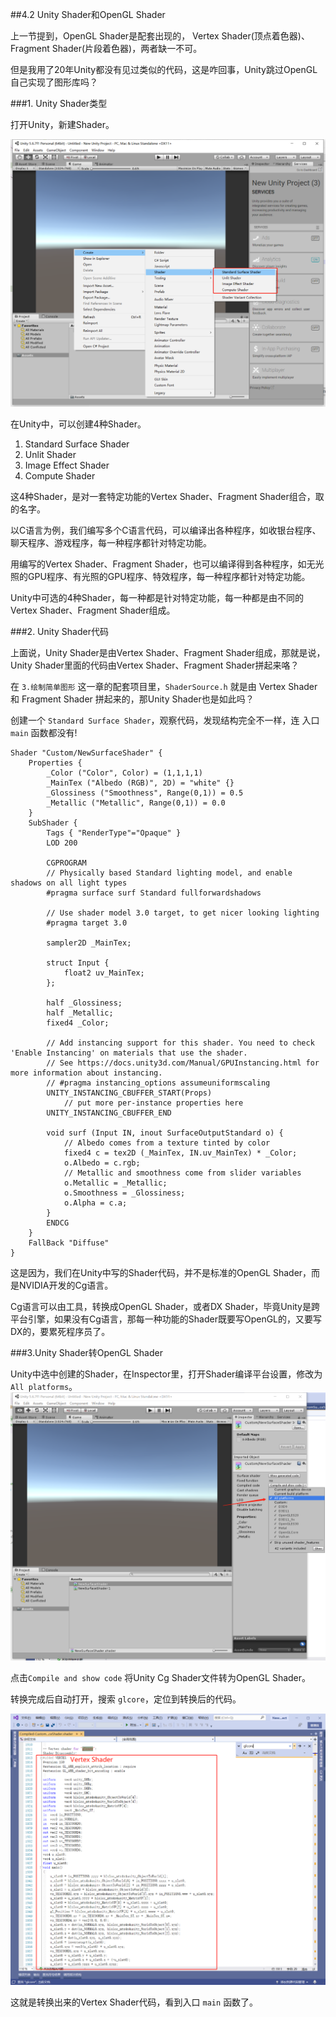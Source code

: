 ##4.2 Unity Shader和OpenGL Shader

上一节提到，OpenGL Shader是配套出现的， Vertex Shader(顶点着色器)、Fragment Shader(片段着色器)，两者缺一不可。

但是我用了20年Unity都没有见过类似的代码，这是咋回事，Unity跳过OpenGL自己实现了图形库吗？

###1. Unity Shader类型

打开Unity，新建Shader。

![](../../imgs/shader/unityshader_vs_openglshader/unity_shader_types.png)

在Unity中，可以创建4种Shader。

1. Standard Surface Shader
2. Unlit Shader
3. Image Effect Shader
4. Compute Shader

这4种Shader，是对一套特定功能的Vertex Shader、Fragment Shader组合，取的名字。

以C语言为例，我们编写多个C语言代码，可以编译出各种程序，如收银台程序、聊天程序、游戏程序，每一种程序都针对特定功能。

用编写的Vertex Shader、Fragment Shader，也可以编译得到各种程序，如无光照的GPU程序、有光照的GPU程序、特效程序，每一种程序都针对特定功能。

Unity中可选的4种Shader，每一种都是针对特定功能，每一种都是由不同的Vertex Shader、Fragment Shader组成。

###2. Unity Shader代码

上面说，Unity Shader是由Vertex Shader、Fragment Shader组成，那就是说，Unity Shader里面的代码由Vertex Shader、Fragment Shader拼起来咯？

在 `3.绘制简单图形` 这一章的配套项目里，`ShaderSource.h` 就是由 Vertex Shader 和 Fragment Shader 拼起来的，那Unity Shader也是如此吗？

创建一个 `Standard Surface Shader`，观察代码，发现结构完全不一样，连 入口 `main` 函数都没有!

```cg
Shader "Custom/NewSurfaceShader" {
	Properties {
		_Color ("Color", Color) = (1,1,1,1)
		_MainTex ("Albedo (RGB)", 2D) = "white" {}
		_Glossiness ("Smoothness", Range(0,1)) = 0.5
		_Metallic ("Metallic", Range(0,1)) = 0.0
	}
	SubShader {
		Tags { "RenderType"="Opaque" }
		LOD 200
		
		CGPROGRAM
		// Physically based Standard lighting model, and enable shadows on all light types
		#pragma surface surf Standard fullforwardshadows

		// Use shader model 3.0 target, to get nicer looking lighting
		#pragma target 3.0

		sampler2D _MainTex;

		struct Input {
			float2 uv_MainTex;
		};

		half _Glossiness;
		half _Metallic;
		fixed4 _Color;

		// Add instancing support for this shader. You need to check 'Enable Instancing' on materials that use the shader.
		// See https://docs.unity3d.com/Manual/GPUInstancing.html for more information about instancing.
		// #pragma instancing_options assumeuniformscaling
		UNITY_INSTANCING_CBUFFER_START(Props)
			// put more per-instance properties here
		UNITY_INSTANCING_CBUFFER_END

		void surf (Input IN, inout SurfaceOutputStandard o) {
			// Albedo comes from a texture tinted by color
			fixed4 c = tex2D (_MainTex, IN.uv_MainTex) * _Color;
			o.Albedo = c.rgb;
			// Metallic and smoothness come from slider variables
			o.Metallic = _Metallic;
			o.Smoothness = _Glossiness;
			o.Alpha = c.a;
		}
		ENDCG
	}
	FallBack "Diffuse"
}

```

这是因为，我们在Unity中写的Shader代码，并不是标准的OpenGL Shader，而是NVIDIA开发的Cg语言。

Cg语言可以由工具，转换成OpenGL Shader，或者DX Shader，毕竟Unity是跨平台引擎，如果没有Cg语言，那每一种功能的Shader既要写OpenGL的，又要写DX的，要累死程序员了。

###3.Unity Shader转OpenGL Shader

Unity中选中创建的Shader，在Inspector里，打开Shader编译平台设置，修改为 `All platforms`。
![](../../imgs/shader/unityshader_vs_openglshader/unity_compile_cg_to_opengl_shader.png)

点击`Compile and show code` 将Unity Cg Shader文件转为OpenGL Shader。

转换完成后自动打开，搜索 `glcore`，定位到转换后的代码。

![](../../imgs/shader/unityshader_vs_openglshader/unity_compile_cg_to_opengl_shader_vertex_shader.png)

这就是转换出来的Vertex Shader代码，看到入口 `main` 函数了。

